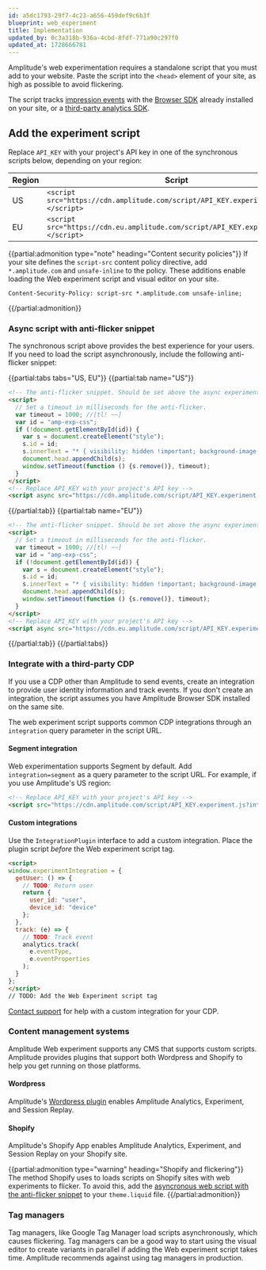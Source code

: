 ```yaml
---
id: a5dc1793-29f7-4c23-a656-459def9c6b3f
blueprint: web_experiment
title: Implementation
updated_by: 0c3a318b-936a-4cbd-8fdf-771a90c297f0
updated_at: 1728666781
---
```

Amplitude's web experimentation requires a standalone script that you must add to your website. Paste the script into the `<head>` element of your site, as high as possible to avoid flickering.

The script tracks [impression events](#) with the [Browser SDK](/docs/sdks/analytics/browser/browser-sdk-2) already installed on your site, or a [third-party analytics SDK](#).

## Add the experiment script

Replace `API_KEY` with your project's API key in one of the synchronous scripts below, depending on your region:

| Region | Script |
|---| ---| 
| US | `<script src="https://cdn.amplitude.com/script/API_KEY.experiment.js"></script>` |
| EU | `<script src="https://cdn.eu.amplitude.com/script/API_KEY.experiment.js"></script>` |

{{partial:admonition type="note" heading="Content security policies"}}
If your site defines the `script-src` content policy directive, add `*.amplitude.com` and `unsafe-inline` to the policy. These additions enable loading the Web experiment script and visual editor on your site.

```text
Content-Security-Policy: script-src *.amplitude.com unsafe-inline;
```
{{/partial:admonition}}

### Async script with anti-flicker snippet

The synchronous script above provides the best experience for your users. If you need to load the script asynchronously, include the following anti-flicker snippet:

{{partial:tabs tabs="US, EU"}}
{{partial:tab name="US"}}
```html
<!-- The anti-flicker snippet. Should be set above the async experiment script -->
<script>
  // Set a timeout in milliseconds for the anti-flicker.
  var timeout = 1000; //[tl! ~~]
  var id = "amp-exp-css";
  if (!document.getElementById(id)) {
    var s = document.createElement("style");
    s.id = id;
    s.innerText = "* { visibility: hidden !important; background-image: none !important; }";
    document.head.appendChild(s);
    window.setTimeout(function () {s.remove()}, timeout);
  }
</script>
<!-- Replace API_KEY with your project's API key -->
<script async src="https://cdn.amplitude.com/script/API_KEY.experiment.js"></script>
```
{{/partial:tab}}
{{partial:tab name="EU"}}
```html
<!-- The anti-flicker snippet. Should be set above the async experiment script -->
<script>
  // Set a timeout in milliseconds for the anti-flicker.
  var timeout = 1000; //[tl! ~~]
  var id = "amp-exp-css";
  if (!document.getElementById(id)) {
    var s = document.createElement("style");
    s.id = id;
    s.innerText = "* { visibility: hidden !important; background-image: none !important; }";
    document.head.appendChild(s);
    window.setTimeout(function () {s.remove()}, timeout);
  }
</script>
<!-- Replace API_KEY with your project's API key -->
<script async src="https://cdn.eu.amplitude.com/script/API_KEY.experiment.js"></script>
```
{{/partial:tab}}
{{/partial:tabs}}

### Integrate with a third-party CDP

If you use a CDP other than Amplitude to send events, create an integration to provide user identity information and track events. If you don't create an integration, the script assumes you have Amplitude Browser SDK installed on the same site.

The web experiment script supports common CDP integrations through an `integration` query parameter in the  script URL. 

#### Segment integration

Web experimentation supports Segment by default. Add `integration=segment` as a query parameter to the script URL. For example, if you use Amplitude's US region:

```html
<!-- Replace API_KEY with your project's API key -->
<script src="https://cdn.amplitude.com/script/API_KEY.experiment.js?integration=segment"></script>
```

#### Custom integrations

Use the `IntegrationPlugin` interface to add a custom integration. Place the plugin script *before* the Web experiment script tag.

```html
<script>
window.experimentIntegration = {
  getUser: () => {
    // TODO: Return user
    return {
      user_id: "user",
      device_id: "device"
    };
  },
  track: (e) => {
    // TODO: Track event
    analytics.track(
      e.eventType,
      e.eventProperties
    );
  }
};
</script>
// TODO: Add the Web Experiment script tag
```

[Contact support](https://amplitude.zendesk.com/hc/en-us/requests/new) for help with a custom integration for your CDP.

### Content management systems

Amplitude Web experiment supports any CMS that supports custom scripts. Amplitude provides plugins that support both Wordpress and Shopify to help you get running on those platforms.

#### Wordpress

Amplitude's [Wordpress plugin](/docs/data/amplitude-wordpress-plugin) enables Amplitude Analytics, Experiment, and Session Replay.

#### Shopify

Amplitude's Shopify App enables Amplitude Analytics, Experiment, and Session Replay on your Shopify site.

{{partial:admonition type="warning" heading="Shopify and flickering"}}
The method Shopify uses to loads scripts on Shopify sites with web experiments to flicker. To avoid this, add the [asyncronous web script with the anti-flicker snippet](#async-script-with-anti-flicker-snippet) to your `theme.liquid` file.
{{/partial:admonition}}

### Tag managers

Tag managers, like Google Tag Manager load scripts asynchronously, which causes flickering. Tag managers can be a good way to start using the visual editor to create variants in parallel if adding the Web experiment script takes time. Amplitude recommends against using tag managers in production.


